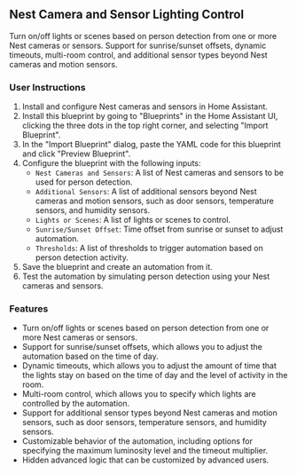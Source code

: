 ## Nest Camera and Sensor Lighting Control

Turn on/off lights or scenes based on person detection from one or more Nest cameras or sensors. Support for sunrise/sunset offsets, dynamic timeouts, multi-room control, and additional sensor types beyond Nest cameras and motion sensors.

### User Instructions

1. Install and configure Nest cameras and sensors in Home Assistant.
2. Install this blueprint by going to "Blueprints" in the Home Assistant UI, clicking the three dots in the top right corner, and selecting "Import Blueprint".
3. In the "Import Blueprint" dialog, paste the YAML code for this blueprint and click "Preview Blueprint".
4. Configure the blueprint with the following inputs:
    - `Nest Cameras and Sensors`: A list of Nest cameras and sensors to be used for person detection.
    - `Additional Sensors`: A list of additional sensors beyond Nest cameras and motion sensors, such as door sensors, temperature sensors, and humidity sensors.
    - `Lights or Scenes`: A list of lights or scenes to control.
    - `Sunrise/Sunset Offset`: Time offset from sunrise or sunset to adjust automation.
    - `Thresholds`: A list of thresholds to trigger automation based on person detection activity.
5. Save the blueprint and create an automation from it.
6. Test the automation by simulating person detection using your Nest cameras and sensors.

### Features

- Turn on/off lights or scenes based on person detection from one or more Nest cameras or sensors.
- Support for sunrise/sunset offsets, which allows you to adjust the automation based on the time of day.
- Dynamic timeouts, which allows you to adjust the amount of time that the lights stay on based on the time of day and the level of activity in the room.
- Multi-room control, which allows you to specify which lights are controlled by the automation.
- Support for additional sensor types beyond Nest cameras and motion sensors, such as door sensors, temperature sensors, and humidity sensors.
- Customizable behavior of the automation, including options for specifying the maximum luminosity level and the timeout multiplier.
- Hidden advanced logic that can be customized by advanced users.